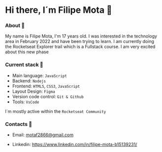 # Hi there, I´m Filipe Mota 👋

### About :tada:

My name is Filipe Mota, I'm 17 years old. I was interested in the technology area in February 2022 and have been trying to learn. I am currently doing the Rocketseat Explorer trail which is a Fullstack course. I am very excited about this new phase

### Current stack :wrench:

- Main language: `JavaScript`
- Backend: `Nodejs`
- Frontend: `HTML5`, `CSS3`, `JavaScript`
- Layout Design: `Figma`
- Version code control: `Git & Github`
- Tools: `VsCode`

I´m mostly active within the `Rocketseat Community`

### Contacts :iphone:

- Email: motaf2866@gmail.com

- Linkedin: https://www.linkedin.com/in/filipe-mota-b15139231/
